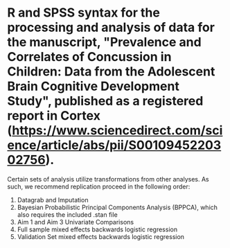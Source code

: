 # R and SPSS syntax for the processing and analysis of data for the manuscript, "Prevalence and Correlates of Concussion in Children: Data from the Adolescent Brain Cognitive Development Study", published as a registered report in Cortex (https://www.sciencedirect.com/science/article/abs/pii/S0010945220302756).

Certain sets of analysis utilize transformations from other analyses. As such, we recommend replication proceed in the following order:
  1. Datagrab and Imputation
  2. Bayesian Probabilistic Principal Components Analysis (BPPCA), which also requires the included .stan file
  3. Aim 1 and Aim 3 Univariate Comparisons
  4. Full sample mixed effects backwards logistic regression
  5. Validation Set mixed effects backwards logistic regression
